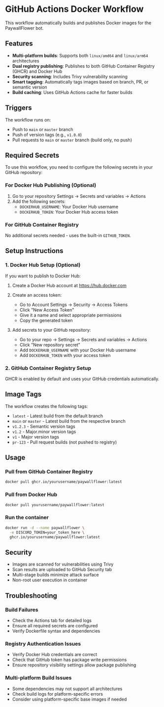 # GitHub Actions Docker Workflow

This workflow automatically builds and publishes Docker images for the PaywallFlower bot.

## Features

- **Multi-platform builds**: Supports both `linux/amd64` and `linux/arm64` architectures
- **Dual registry publishing**: Publishes to both GitHub Container Registry (GHCR) and Docker Hub
- **Security scanning**: Includes Trivy vulnerability scanning
- **Smart tagging**: Automatically tags images based on branch, PR, or semantic version
- **Build caching**: Uses GitHub Actions cache for faster builds

## Triggers

The workflow runs on:
- Push to `main` or `master` branch
- Push of version tags (e.g., `v1.0.0`)
- Pull requests to `main` or `master` branch (build only, no push)

## Required Secrets

To use this workflow, you need to configure the following secrets in your GitHub repository:

### For Docker Hub Publishing (Optional)
1. Go to your repository Settings → Secrets and variables → Actions
2. Add the following secrets:
   - `DOCKERHUB_USERNAME`: Your Docker Hub username
   - `DOCKERHUB_TOKEN`: Your Docker Hub access token

### For GitHub Container Registry
No additional secrets needed - uses the built-in `GITHUB_TOKEN`.

## Setup Instructions

### 1. Docker Hub Setup (Optional)
If you want to publish to Docker Hub:

1. Create a Docker Hub account at https://hub.docker.com
2. Create an access token:
   - Go to Account Settings → Security → Access Tokens
   - Click "New Access Token"
   - Give it a name and select appropriate permissions
   - Copy the generated token

3. Add secrets to your GitHub repository:
   - Go to your repo → Settings → Secrets and variables → Actions
   - Click "New repository secret"
   - Add `DOCKERHUB_USERNAME` with your Docker Hub username
   - Add `DOCKERHUB_TOKEN` with your access token

### 2. GitHub Container Registry Setup
GHCR is enabled by default and uses your GitHub credentials automatically.

## Image Tags

The workflow creates the following tags:

- `latest` - Latest build from the default branch
- `main` or `master` - Latest build from the respective branch
- `v1.2.3` - Semantic version tags
- `v1.2` - Major.minor version tags
- `v1` - Major version tags
- `pr-123` - Pull request builds (not pushed to registry)

## Usage

### Pull from GitHub Container Registry
```bash
docker pull ghcr.io/yourusername/paywallflower:latest
```

### Pull from Docker Hub
```bash
docker pull yourusername/paywallflower:latest
```

### Run the container
```bash
docker run -d --name paywallflower \
  -e DISCORD_TOKEN=your_token_here \
  ghcr.io/yourusername/paywallflower:latest
```

## Security

- Images are scanned for vulnerabilities using Trivy
- Scan results are uploaded to GitHub Security tab
- Multi-stage builds minimize attack surface
- Non-root user execution in container

## Troubleshooting

### Build Failures
- Check the Actions tab for detailed logs
- Ensure all required secrets are configured
- Verify Dockerfile syntax and dependencies

### Registry Authentication Issues
- Verify Docker Hub credentials are correct
- Check that GitHub token has package write permissions
- Ensure repository visibility settings allow package publishing

### Multi-platform Build Issues
- Some dependencies may not support all architectures
- Check build logs for platform-specific errors
- Consider using platform-specific base images if needed